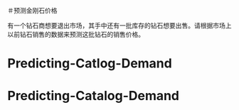 ＃预测金刚石价格

有一个钻石商想要退出市场，其手中还有一批库存的钻石想要出售。请根据市场上以前钻石销售的数据来预测这批钻石的销售价格。
# Predicting-Catlog-Demand
# Predicting-Catalog-Demand
